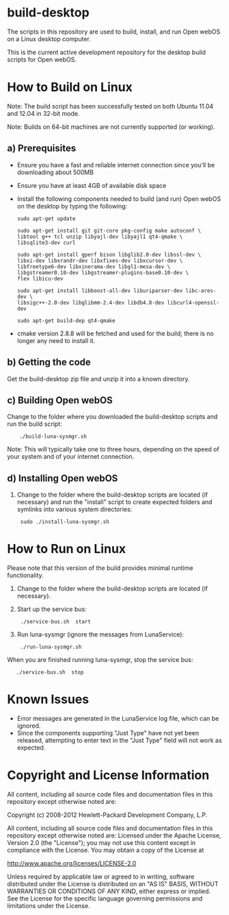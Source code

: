 build-desktop
=============

The scripts in this repository are used to build, install, and run Open webOS on a Linux desktop computer.
 
This is the current active development repository for the desktop build scripts for Open webOS.


How to Build on Linux
=====================

Note:  The build script has been successfully tested on both Ubuntu 11.04 and 12.04 in 32-bit mode.

Note:  Builds on 64-bit machines are not currently supported (or working).

a) Prerequisites
----------------

  * Ensure you have a fast and reliable internet connection since you'll be downloading about 500MB

  * Ensure you have at least 4GB of available disk space

  * Install the following components needed to build (and run) Open webOS on the desktop by typing the following:

        sudo apt-get update

        sudo apt-get install git git-core pkg-config make autoconf \
		libtool g++ tcl unzip libyajl-dev libyajl1 qt4-qmake \
		libsqlite3-dev curl

        sudo apt-get install gperf bison libglib2.0-dev libssl-dev \
		libxi-dev libxrandr-dev libxfixes-dev libxcursor-dev \
		libfreetype6-dev libxinerama-dev libgl1-mesa-dev \
		libgstreamer0.10-dev libgstreamer-plugins-base0.10-dev \
		flex libicu-dev

        sudo apt-get install libboost-all-dev liburiparser-dev libc-ares-dev \
		libsigc++-2.0-dev libglibmm-2.4-dev libdb4.8-dev libcurl4-openssl-dev

        sudo apt-get build-dep qt4-qmake

  * cmake version 2.8.8 will be fetched and used for the build; there is no longer any need to install it.


b) Getting the code
-------------------

Get the build-desktop zip file and unzip it into a known directory.
  
c) Building Open webOS
----------------------
 
Change to the folder where you downloaded the build-desktop scripts and run the build script:

        ./build-luna-sysmgr.sh

Note: This will typically take one to three hours, depending on the speed of your system and of your internet connection.

d) Installing Open webOS
------------------------

1) Change to the folder where the build-desktop scripts are located (if necessary) and run the "install" script to create expected folders and symlinks into various system directories:

        sudo ./install-luna-sysmgr.sh

How to Run on Linux
===================

Please note that this version of the build provides minimal runtime functionality.

1) Change to the folder where the build-desktop scripts are located (if necessary).

2) Start up the service bus:

        ./service-bus.sh  start

3) Run luna-sysmgr   (ignore the messages from LunaService):

        ./run-luna-sysmgr.sh


When you are finished running luna-sysmgr, stop the service bus:

       ./service-bus.sh  stop

# Known Issues

  * Error messages are generated in the LunaService log file, which can be ignored.
  * Since the components supporting "Just Type" have not yet been released, attempting to enter text in the "Just Type" field will not work as expected.

# Copyright and License Information

All content, including all source code files and documentation files in this repository except otherwise noted are: 

 Copyright (c) 2008-2012 Hewlett-Packard Development Company, L.P.

All content, including all source code files and documentation files in this repository except otherwise noted are:
Licensed under the Apache License, Version 2.0 (the "License");
you may not use this content except in compliance with the License.
You may obtain a copy of the License at

http://www.apache.org/licenses/LICENSE-2.0

Unless required by applicable law or agreed to in writing, software
distributed under the License is distributed on an "AS IS" BASIS,
WITHOUT WARRANTIES OR CONDITIONS OF ANY KIND, either express or implied.
See the License for the specific language governing permissions and
limitations under the License.

